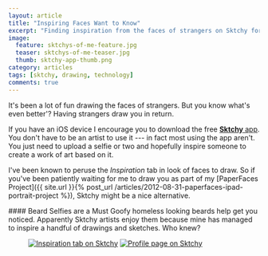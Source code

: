```yaml
---
layout: article
title: "Inspiring Faces Want to Know"
excerpt: "Finding inspiration from the faces of strangers on Sktchy for iOS."
image: 
  feature: sktchys-of-me-feature.jpg
  teaser: sktchys-of-me-teaser.jpg
  thumb: sktchy-app-thumb.png
category: articles
tags: [sktchy, drawing, technology]
comments: true
---
```


It's been a lot of fun drawing the faces of strangers. But you know what's even better'? Having strangers draw you in return.

If you have an iOS device I encourage you to download the free [**Sktchy** app](http://www.sktchy.com/). You don't have to be an artist to use it --- in fact most using the app aren't. You just need to upload a selfie or two and hopefully inspire someone to create a work of art based on it.

I've been known to peruse the *Inspiration* tab in look of faces to draw. So if you've been patiently waiting for me to draw you as part of my [PaperFaces Project]({{ site.url }}{% post_url /articles/2012-08-31-paperfaces-ipad-portrait-project %}), Sktchy might be a nice alternative.

<div class="notice-info" markdown="1">
#### Beard Selfies are a Must
Goofy homeless looking beards help get you noticed. Apparently Sktchy artists enjoy them because mine has managed to inspire a handful of drawings and sketches. Who knew?
</div>

<figure class="half">
	<a href="{{ site.url }}/tag/sktchy/"><img src="{{ site.url }}/images/sktchy-inspiration-screenshot.jpg" alt="Inspiration tab on Sktchy"></a>
	<a href="{{ site.url }}/tag/sktchy/"><img src="{{ site.url }}/images/sktchy-profile-screenshot.jpg" alt="Profile page on Sktchy"></a>
</figure>